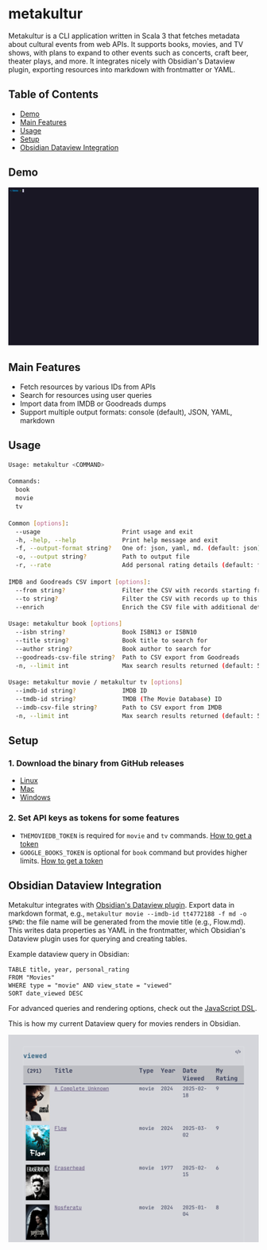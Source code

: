 # metakultur

Metakultur is a CLI application written in Scala 3 that fetches metadata about cultural events from web APIs. It supports books, movies, and TV shows, with plans to expand to other events such as concerts, craft beer, theater plays, and more. It integrates nicely with Obsidian's Dataview plugin, exporting resources into markdown with frontmatter or YAML.

## Table of Contents
- [Demo](#demo)
- [Main Features](#main-features)
- [Usage](#usage)
- [Setup](#setup)
- [Obsidian Dataview Integration](#obsidian-dataview-integration)

## Demo

<img src="./assets/demo.gif" alt="Demo" width="700"/>

## Main Features

- Fetch resources by various IDs from APIs
- Search for resources using user queries
- Import data from IMDB or Goodreads dumps
- Support multiple output formats: console (default), JSON, YAML, markdown

## Usage

```bash
Usage: metakultur <COMMAND>

Commands:
  book
  movie
  tv

Common [options]:
  --usage                       Print usage and exit
  -h, -help, --help             Print help message and exit
  -f, --output-format string?   One of: json, yaml, md. (default: json)
  -o, --output string?          Path to output file
  -r, --rate                    Add personal rating details (default: false)

IMDB and Goodreads CSV import [options]:
  --from string?                Filter the CSV with records starting from this date (yyyy-MM-dd)
  --to string?                  Filter the CSV with records up to this date (yyyy-MM-dd)
  --enrich                      Enrich the CSV file with additional details from API (may require an API key)

Usage: metakultur book [options]
  --isbn string?                Book ISBN13 or ISBN10
  --title string?               Book title to search for
  --author string?              Book author to search for
  --goodreads-csv-file string?  Path to CSV export from Goodreads
  -n, --limit int               Max search results returned (default: 5)

Usage: metakultur movie / metakultur tv [options]
  --imdb-id string?             IMDB ID
  --tmdb-id string?             TMDB (The Movie Database) ID
  --imdb-csv-file string?       Path to CSV export from IMDB
  -n, --limit int               Max search results returned (default: 5)
```

## Setup

### 1. Download the binary from GitHub releases
- [Linux](#)
- [Mac](#)
- [Windows](#)

### 2. Set API keys as tokens for some features
- `THEMOVIEDB_TOKEN` is required for `movie` and `tv` commands. [How to get a token](https://developer.themoviedb.org/docs/faq#how-do-i-apply-for-an-api-key)
- `GOOGLE_BOOKS_TOKEN` is optional for `book` command but provides higher limits. [How to get a token](https://developers.google.com/books/docs/v1/getting_started)

## Obsidian Dataview Integration

Metakultur integrates with [Obsidian's Dataview plugin](https://blacksmithgu.github.io/obsidian-dataview/). Export data in markdown format, e.g., `metakultur movie --imdb-id tt4772188 -f md -o $PWD`: the file name will be generated from the movie title (e.g., Flow.md). This writes data properties as YAML in the frontmatter, which Obsidian's Dataview plugin uses for querying and creating tables.

Example dataview query in Obsidian:
```dataview
TABLE title, year, personal_rating
FROM "Movies"
WHERE type = "movie" AND view_state = "viewed"
SORT date_viewed DESC
```

For advanced queries and rendering options, check out the [JavaScript DSL](https://blacksmithgu.github.io/obsidian-dataview/api/intro/).

This is how my current Dataview query for movies renders in Obsidian.
<p align="left">
  <img src="./assets/movies_dataview_showcase.png" alt="Movies Dataview Showcase" width="700"/>
</p>
